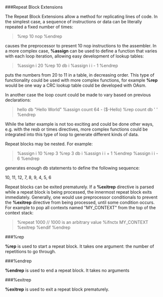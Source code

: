 ###Repeat Block Extensions

 
 The Repeat Block Extensions allow a method for replicating lines of code.  In the simplest case, a sequence of instructions or data can be literally repeated a fixed number of times:
 
> %rep 10
>     nop
> %endrep
 
 causes the preprocessor to present 10 nop instructions to the assembler.  In a more complex case, **%assign** can be used to define a function that varies with each loop iteration, allowing easy development of lookup tables:
 
> %assign i 20
> %rep 10
>     db   i
>     %assign i i - 1
> %endrep
 
 puts the numbers from 20 to 11 in a table, in decreasing order.  This type of functionality could be used with more complex functions, for example **%rep** would be one way a CRC lookup table could be developed with OAsm.
 
 In another case the loop count could be made to vary based on previous declarations:
 
> hello   db   "Hello World"
> %assign count 64 - ($-Hello)
> %rep count
>     db   ' '
> %endrep
 
 While the latter example is not too exciting and could be done other ways, e.g. with the resb or times directives, more complex functions could be integrated into this type of loop to generate different kinds of data.
 
 Repeat blocks may be nested.  For example:
 
> %assign i 10
> %rep 3
> %rep 3
>     db i
>     %assign i i + 1
> %endrep
> %assign i i - 6
> %endrep
 
 generates enough db statements to define the following sequence:
 
 10, 11, 12,  7, 8, 9, 4, 5, 6
 
 Repeat blocks can be exited prematurely.  If a **%exitrep** directive is parsed while a repeat block is being processed, the innermost repeat block exits immediately.  Generally, one would use preprocessor conditionals to prevent the **%exitrep** directive from being processed, until some condition occurs.  For example to pop all contexts named "MY\_CONTEXT" from the top of the context stack:
 
> %repeat 1000                      // 1000 is an arbitrary value
> %ifnctx MY\_CONTEXT
> %exitrep
> %endif
> %endrep


###%rep

 **%rep** is used to start a repeat block.  It takes one argument:  the number of repetitions to go through.


###%endrep

 
 **%endrep** is used to end a repeat block.  It takes no arguments


###%exitrep

 **%exitrep** is used to exit a repeat block prematurely.
  
  
 
 